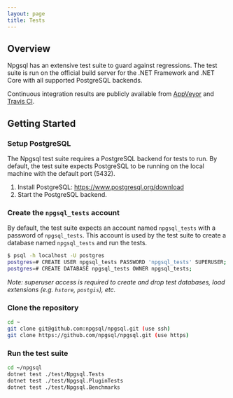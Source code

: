 ```yaml
---
layout: page
title: Tests
---
```


## Overview

Npgsql has an extensive test suite to guard against regressions. The test suite is run on the official build server for the .NET Framework and .NET Core with all supported PostgreSQL backends.

Continuous integration results are publicly available from [AppVeyor](https://ci.appveyor.com/project/roji/npgsql) and [Travis CI](https://travis-ci.org/npgsql).

## Getting Started

### Setup PostgreSQL

The Npgsql test suite requires a PostgreSQL backend for tests to run. By default, the test suite expects PostgreSQL to be running on the local machine with the default port (5432).

1. Install PostgreSQL: <https://www.postgresql.org/download>
2. Start the PostgreSQL backend.

### Create the `npgsql_tests` account

By default, the test suite expects an account named `npgsql_tests` with a password of `npgsql_tests`. This account is used by the test suite to create a database named `npgsql_tests` and run the tests.

```bash
$ psql -h localhost -U postgres
postgres=# CREATE USER npgsql_tests PASSWORD 'npgsql_tests' SUPERUSER;
postgres=# CREATE DATABASE npgsql_tests OWNER npgsql_tests;
```

_Note: superuser access is required to create and drop test databases, load extensions (e.g. `hstore`, `postgis`), etc._

### Clone the repository

```bash
cd ~
git clone git@github.com:npgsql/npgsql.git (use ssh)
git clone https://github.com/npgsql/npgsql.git (use https)
```

### Run the test suite

```bash
cd ~/npgsql
dotnet test ./test/Npgsql.Tests
dotnet test ./test/Npgsql.PluginTests
dotnet test ./test/Npgsql.Benchmarks
```
